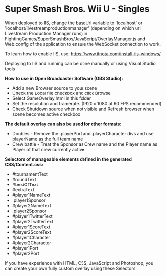 # Super Smash Bros. Wii U - Singles

When deployed to IIS, change the baseUrl variable to 'localhost' or 'localhost/livestreamproductionmanager' (depending on which url Livestream Production Manager runs) in FightingGames/SuperSmashBros/JavaScript/OverlayManager.js and Web.config of the application to ensure the WebSocket connection to work.

To learn how to enable IIS, use: https://www.itnota.com/install-iis-windows/

Deploying to IIS and running can be done manually or using Visual Studio tools

**How to use in Open Broadcaster Software (OBS Studio):**
- Add a new Browser source to your scene
- Check the Local file checkbox and click Browse
- Select GameOverlay.html in this folder
- Set the resolution and framerate. (1920 x 1080 at 60 FPS recommended)
- Check Shutdown source when not visible and Refresh browser when scene becomes active checkbox 

**The default overlay can also be used for other formats:**
- Doubles - Remove the .playerPort and .playerCharacter divs and use playerName as the full team name
- Crew battle - Treat the Sponsor as Crew name and the Player name as Player of that crew currently active

**Selectors of manageable elements defined in the generated CSS/Content.css:**
- #tournamentText
- #roundText
- #bestOfText
- #extraText
- #player1NameText
- .player1Sponsor
- #player2NameText
- .player2Sponsor
- #player1TwitterText
- #player2TwitterText
- #player1ScoreText
- #player2ScoreText
- #player1Character
- #player2Character
- #player1Port
- #player2Port

If you have experience with HTML, CSS, JavaScript and Photoshop, you can create your own fully custom overlay using these Selectors
